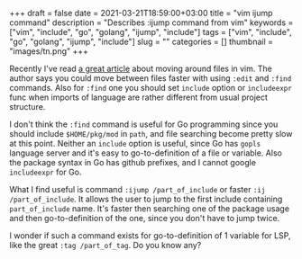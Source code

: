 +++ 
draft = false
date = 2021-03-21T18:59:00+03:00
title = "vim ijump command"
description = "Describes :ijump command from vim"
keywords = ["vim", "include", "go", "golang", "ijump", "include"]
tags = ["vim", "include", "go", "golang", "ijump", "include"]
slug = "" 
categories = []
thumbnail = "images/tn.png"
+++

Recently I've read [a great article](https://vimways.org/2018/death-by-a-thousand-files/) about moving around files in vim.
The author says you could move between files faster with using `:edit`
and `:find` commands. Also for `:find` one you should set `include`
option or `includeexpr` func when imports of language are
rather different from usual project structure.

I don't think the `:find` command is useful for Go programming since you
should include `$HOME/pkg/mod` in `path`, and file searching become pretty slow at this point.
Neither an `include` option is useful, since Go has `gopls` language server and
it's easy to go-to-definition of a file or variable.
Also the package syntax in Go has github prefixes, and I cannot google `includeexpr` for Go.

What I find useful is command `:ijump /part_of_include` or faster `:ij /part_of_include`.
It allows the user to jump to the first include containing `part_of_include` name.
It's faster then searching one of the package usage and then go-to-definition of the one,
since you don't have to jump twice.

I wonder if such a command exists for go-to-definition of 1 variable for LSP, like the great `:tag /part_of_tag`.
Do you know any?
